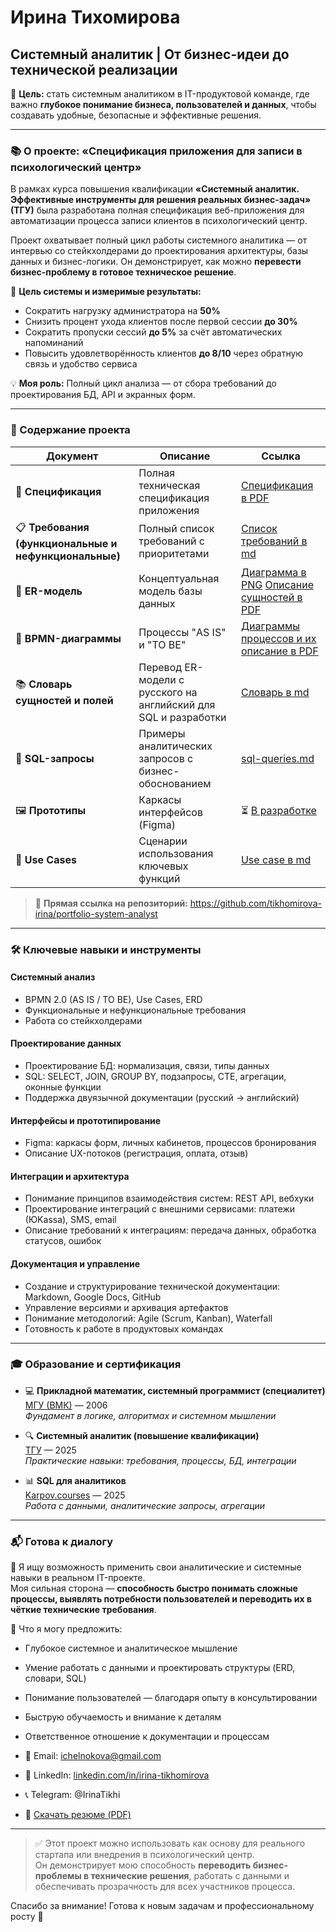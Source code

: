# Ирина Тихомирова  
## Системный аналитик | От бизнес-идеи до технической реализации

📌 **Цель:** стать системным аналитиком в IT-продуктовой команде, где важно **глубокое понимание бизнеса, пользователей и данных**, чтобы создавать удобные, безопасные и эффективные решения.

---

### 📚 О проекте: «Спецификация приложения для записи в психологический центр»

В рамках курса повышения квалификации **«Системный аналитик. Эффективные инструменты для решения реальных бизнес-задач» (ТГУ)** была разработана полная спецификация веб-приложения для автоматизации процесса записи клиентов в психологический центр.

Проект охватывает полный цикл работы системного аналитика — от интервью со стейкхолдерами до проектирования архитектуры, базы данных и бизнес-логики. Он демонстрирует, как можно **перевести бизнес-проблему в готовое техническое решение**.

🎯 **Цель системы и измеримые результаты:**
- Сократить нагрузку администратора на **50%**
- Снизить процент ухода клиентов после первой сессии **до 30%**
- Сократить пропуски сессий **до 5%** за счёт автоматических напоминаний
- Повысить удовлетворённость клиентов **до 8/10** через обратную связь и удобство сервиса

💡 **Моя роль:** Полный цикл анализа — от сбора требований до проектирования БД, API и экранных форм.

---

### 📁 Содержание проекта

| Документ | Описание | Ссылка |
|--------|----------|--------|
| 📄 **Спецификация** | Полная техническая спецификация приложения | [Спецификация в PDF](Spec-v1.pdf) |
| 📋 **Требования (функциональные и нефункциональные)** | Полный список требований с приоритетами | [Список требований в md](requirements.md) |
| 🧩 **ER-модель** | Концептуальная модель базы данных | [Диаграмма в PNG](ERD-diagram.png) [Описание сущностей в PDF](ERD-description.pdf) |
| 🔄 **BPMN-диаграммы** | Процессы "AS IS" и "TO BE" | [Диаграммы процессов и их описание в PDF](BPMN-processes.pdf) |
| 📚 **Словарь сущностей и полей** | Перевод ER-модели с русского на английский для SQL и разработки | [Словарь в md](data-dictionary.md) |
| 💾 **SQL-запросы** | Примеры аналитических запросов с бизнес-обоснованием | [sql-queries.md](sql-queries.md) |
| 🖼️ **Прототипы** | Каркасы интерфейсов (Figma) | ⏳ [В разработке](prototypes-in-progress.md) |
| 📝 **Use Cases** | Сценарии использования ключевых функций | [Use case в md](use_case.md) |

> 🔗 **Прямая ссылка на репозиторий:** https://github.com/tikhomirova-irina/portfolio-system-analyst  

---

### 🛠️ Ключевые навыки и инструменты

#### **Системный анализ**
- BPMN 2.0 (AS IS / TO BE), Use Cases, ERD
- Функциональные и нефункциональные требования
- Работа со стейкхолдерами

#### **Проектирование данных**
- Проектирование БД: нормализация, связи, типы данных
- SQL: SELECT, JOIN, GROUP BY, подзапросы, CTE, агрегации, оконные функции
- Поддержка двуязычной документации (русский → английский)

#### **Интерфейсы и прототипирование**
- Figma: каркасы форм, личных кабинетов, процессов бронирования
- Описание UX-потоков (регистрация, оплата, отзыв)

#### **Интеграции и архитектура**
- Понимание принципов взаимодействия систем: REST API, вебхуки
- Проектирование интеграций с внешними сервисами: платежи (ЮKassa), SMS, email
- Описание требований к интеграциям: передача данных, обработка статусов, ошибок

#### **Документация и управление**
- Создание и структурирование технической документации: Markdown, Google Docs, GitHub
- Управление версиями и архивация артефактов
- Понимание методологий: Agile (Scrum, Kanban), Waterfall
- Готовность к работе в продуктовых командах
---

### 🎓 Образование и сертификация

- 💻 **Прикладной математик, системный программист (специалитет)**  
  [МГУ (ВМК)](certificates/diploma_msu_applied_mathematician_2006.jpg) — 2006  
  *Фундамент в логике, алгоритмах и системном мышлении*

- 🔍 **Системный аналитик (повышение квалификации)**  
  [ТГУ](certificates/certificate_tgu_system_analyst_2025.pdf) — 2025  
  *Практические навыки: требования, процессы, БД, интеграции*

- 📊 **SQL для аналитиков**  
  [Karpov.courses](certificates/certificate_karpov_sql.pdf) — 2025  
  *Работа с данными, аналитические запросы, агрегации*

---

### 📬 Готова к диалогу

📩 Я ищу возможность применить свои аналитические и системные навыки в реальном IT-проекте.  
Моя сильная сторона — **способность быстро понимать сложные процессы, выявлять потребности пользователей и переводить их в чёткие технические требования**.

🔹 Что я могу предложить:
- Глубокое системное и аналитическое мышление  
- Умение работать с данными и проектировать структуры (ERD, словари, SQL)  
- Понимание пользователей — благодаря опыту в консультировании 
- Быструю обучаемость и внимание к деталям  
- Ответственное отношение к документации и процессам

- 📧 Email: ichelnokova@gmail.com
- 🔗 LinkedIn: [linkedin.com/in/irina-tikhomirova](https://www.linkedin.com/in/irina-tikhomirova-24b26069)
- 📞 Telegram: @IrinaTikhi
- 📄 [Скачать резюме (PDF)](resume_v3.pdf)
---

> ✅ Этот проект можно использовать как основу для реального стартапа или внедрения в психологический центр.  
> Он демонстрирует мою способность **переводить бизнес-проблемы в технические решения**, работать с данными и обеспечивать прозрачность для всех участников процесса.

Спасибо за внимание! Готова к новым задачам и профессиональному росту 🚀
